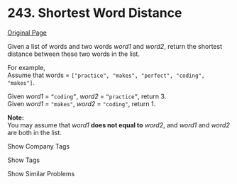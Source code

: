 # 243. Shortest Word Distance

[Original Page](https://leetcode.com/problems/shortest-word-distance/)

Given a list of words and two words _word1_ and _word2_, return the shortest distance between these two words in the list.

For example,  
Assume that words = `["practice", "makes", "perfect", "coding", "makes"]`.

Given _word1_ = `“coding”`, _word2_ = `“practice”`, return 3.  
Given _word1_ = `"makes"`, _word2_ = `"coding"`, return 1.

**Note:**  
You may assume that _word1_ **does not equal to** _word2_, and _word1_ and _word2_ are both in the list.

<div>

<div id="company_tags" class="btn btn-xs btn-warning">Show Company Tags</div>

<span class="hidebutton" style="display: none;">[LinkedIn](/company/linkedin/)</span></div>

<div>

<div id="tags" class="btn btn-xs btn-warning">Show Tags</div>

<span class="hidebutton" style="display: none;">[Array](/tag/array/)</span></div>

<div>

<div id="similar" class="btn btn-xs btn-warning">Show Similar Problems</div>

<span class="hidebutton" style="display: none;">[(M) Shortest Word Distance II](/problems/shortest-word-distance-ii/) [(M) Shortest Word Distance III](/problems/shortest-word-distance-iii/)</span></div>